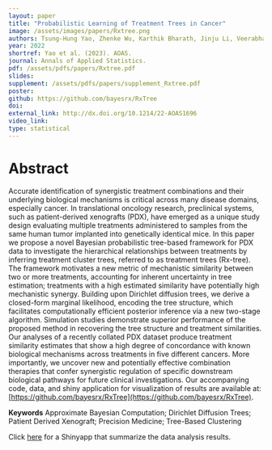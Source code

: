 ```yaml
---
layout: paper
title: "Probabilistic Learning of Treatment Trees in Cancer"
image: /assets/images/papers/Rxtree.png
authors: Tsung-Hung Yao, Zhenke Wu, Karthik Bharath, Jinju Li, Veerabhadran Baladandayuthapani
year: 2022
shortref: Yao et al. (2023). AOAS.
journal: Annals of Applied Statistics.
pdf: /assets/pdfs/papers/Rxtree.pdf
slides: 
supplement: /assets/pdfs/papers/supplement_Rxtree.pdf
poster: 
github: https://github.com/bayesrx/RxTree
doi: 
external_link: http://dx.doi.org/10.1214/22-AOAS1696
video_link: 
type: statistical
---
```


# Abstract

Accurate identification of synergistic treatment combinations and their underlying biological mechanisms is critical across many disease domains, especially cancer. In translational oncology research, preclinical systems, such as patient-derived xenografts (PDX), have emerged as a unique study design evaluating multiple treatments administered to samples from the same human tumor implanted into genetically identical mice. In this paper we propose a novel Bayesian probabilistic tree-based framework for PDX data to investigate the hierarchical relationships between treatments by inferring treatment cluster trees, referred to as treatment trees (Rx-tree). The framework motivates a new metric of mechanistic similarity between two or more treatments, accounting for inherent uncertainty in tree estimation; treatments with a high estimated similarity have potentially high mechanistic synergy. Building upon Dirichlet diffusion trees, we derive a closed-form marginal likelihood, encoding the tree structure, which facilitates computationally efficient posterior inference via a new two-stage algorithm. Simulation studies demonstrate superior performance of the proposed method in recovering the tree structure and treatment similarities. Our analyses of a recently collated PDX dataset produce treatment similarity estimates that show a high degree of concordance with known biological mechanisms across treatments in five different cancers. More importantly, we uncover new and potentially effective combination therapies that confer synergistic regulation of specific downstream biological pathways for future clinical investigations. Our accompanying code, data, and shiny application for visualization of results are available at: [https://github.com/bayesrx/RxTree](https://github.com/bayesrx/RxTree).

**Keywords** Approximate Bayesian Computation; Dirichlet Diffusion Trees; Patient Derived Xenograft; Precision Medicine; Tree-Based Clustering

Click [here](https://yaots.shinyapps.io/RxTreePDX/) for a Shinyapp that summarize the data analysis results.
